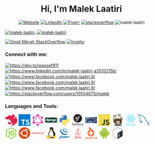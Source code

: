 
<h1 align="center">Hi, I'm Malek Laatiri</h1>
<p align="center">
<a href="https://maleklaatiri.tn/"><img alt="Website" src="https://img.shields.io/badge/Website-maleklaatiri.tn-blue?style=flat&logo=google-chrome"></a>
<a href="https://www.linkedin.com/in/malek-laatiri-a3515215b/"><img alt="LinkedIn" src="https://img.shields.io/badge/LinkedIN-MalekLaatiri-blue?style=flat&logo=linkedin"></a>
 <a href="https://www.fiverr.com/maleklaatiri"><img alt="Fiverr" src="https://img.shields.io/badge/Fiverr-malek laatiri-blue?style=flat&logo=fiverr"></a>
 <a href="https://stackoverflow.com/users/10554673/malek"><img alt="stackoverflow" src="https://img.shields.io/badge/Stackoverflow-malek laatiri-blue?style=flat&logo=stackoverflow"></a>

 <img src="https://komarev.com/ghpvc/?username=malek-laatiri&label=Profile%20views&color=0e75b6&style=flat" alt="malek-laatiri" />
</p>

<div>
  <a href="https://github.com/malek-laatiri">


<img align="center" src="https://github-readme-stats.vercel.app/api?username=malek-laatiri&include_all_commits=true&count_private=true&theme=dark" alt="malek-laatiri" />
&nbsp;<img align="center" src="https://github-readme-stats.vercel.app/api/top-langs?username=malek-laatiri&layout=compact&show_icons=true&locale=en&theme=dark" alt="malek-laatiri" />
</a>
</div>

[![Omid Nikrah StackOverflow](https://github-readme-stackoverflow.vercel.app/?userID=10554673&theme=dark)](https://stackoverflow.com/users/10554673/l3xpert) [![trophy](https://github-profile-trophy.vercel.app/?username=malek-laatiri)](https://github.com/ryo-ma/github-profile-trophy)  


<h3 align="left">Connect with me:</h3>
<p align="left">
<a href="http://maleklaatiri.tn/" target="blank"><img align="center" src="https://cdn.jsdelivr.net/npm/simple-icons@3.0.1/icons/dev-dot-to.svg" alt="https://dev.to/wassef911" height="30" width="40" /></a>
<a href="https://www.linkedin.com/in/malek-laatiri-a3515215b/" target="blank"><img align="center" src="https://cdn.jsdelivr.net/npm/simple-icons@3.0.1/icons/linkedin.svg" alt="https://www.linkedin.com/in/malek-laatiri-a3515215b/" height="30" width="40" /></a>
<a href="https://www.facebook.com/malek.laatiri.9/" target="blank"><img align="center" src="https://cdn.jsdelivr.net/npm/simple-icons@3.0.1/icons/facebook.svg" alt="https://www.facebook.com/malek.laatiri.9/" height="30" width="40" /></a>
<a href="https://www.instagram.com/malek.laatiri/" target="blank"><img align="center" src="https://cdn.jsdelivr.net/npm/simple-icons@3.0.1/icons/instagram.svg" alt="https://www.facebook.com/malek.laatiri.9/" height="30" width="40" /></a>
 <a href="https://www.fiverr.com/maleklaatiri" target="blank"><img align="center" src="https://cdn.jsdelivr.net/npm/simple-icons@3.0.1/icons/fiverr.svg" alt="https://www.facebook.com/malek.laatiri.9/" height="30" width="40" /></a>
 <a href="https://stackoverflow.com/users/10554673/malek" target="blank"><img align="center" src="https://cdn.jsdelivr.net/npm/simple-icons@3.0.1/icons/stackoverflow.svg" alt="https://stackoverflow.com/users/10554673/malek" height="30" width="40" /></a>

</p>
 
<h3 align="left">Languages and Tools:</h3>
<p align="left">
  <img src="https://raw.githubusercontent.com/devicons/devicon/master/icons/nestjs/nestjs-plain.svg" alt="express" width="40" height="40"/> </a>
    <img src="https://raw.githubusercontent.com/devicons/devicon/master/icons/typescript/typescript-original.svg" alt="express" width="40" height="40"/> </a>
      <img src="https://raw.githubusercontent.com/devicons/devicon/master/icons/graphql/graphql-plain.svg" alt="express" width="40" height="40"/> </a>
      <img src="https://raw.githubusercontent.com/devicons/devicon/master/icons/django/django-original.svg" alt="express" width="40" height="40"/> </a>
  <img src="https://raw.githubusercontent.com/devicons/devicon/master/icons/python/python-original.svg" alt="bootstrap" width="40" height="40"/> 
 <img src="https://raw.githubusercontent.com/devicons/devicon/master/icons/symfony/symfony-original-wordmark.svg" alt="express" width="40" height="40"/> </a>
 <img src="https://raw.githubusercontent.com/devicons/devicon/master/icons/php/php-original.svg" alt="express" width="40" height="40"/>
 <img src="https://raw.githubusercontent.com/devicons/devicon/master/icons/javascript/javascript-original.svg" alt="express" width="40" height="40"/> 
 <img src="https://raw.githubusercontent.com/devicons/devicon/master/icons/composer/composer-original.svg" alt="express" width="40" height="40"/>
 <img src="https://raw.githubusercontent.com/devicons/devicon/master/icons/react/react-original-wordmark.svg" alt="express" width="40" height="40"/> 
 <img src="https://raw.githubusercontent.com/devicons/devicon/master/icons/mysql/mysql-original.svg" alt="express" width="40" height="40"/> 
 <img src="https://raw.githubusercontent.com/devicons/devicon/master/icons/nodejs/nodejs-original.svg" alt="express" width="40" height="40"/> 
 <img src="https://raw.githubusercontent.com/devicons/devicon/master/icons/ubuntu/ubuntu-plain.svg" alt="express" width="40" height="40"/> 
 <img src="https://raw.githubusercontent.com/devicons/devicon/master/icons/oracle/oracle-original.svg" alt="bootstrap" width="40" height="40"/> 
  <img src="https://raw.githubusercontent.com/devicons/devicon/master/icons/linux/linux-original.svg" alt="bootstrap" width="40" height="40"/> 
 <img src="https://raw.githubusercontent.com/devicons/devicon/master/icons/jquery/jquery-plain-wordmark.svg" alt="bootstrap" width="40" height="40"/> 
  <img src="https://raw.githubusercontent.com/devicons/devicon/master/icons/java/java-plain-wordmark.svg" alt="bootstrap" width="40" height="40"/> 
  <img src="https://raw.githubusercontent.com/devicons/devicon/master/icons/doctrine/doctrine-plain-wordmark.svg" alt="bootstrap" width="40" height="40"/> 
  <img src="https://raw.githubusercontent.com/devicons/devicon/master/icons/android/android-original.svg" alt="bootstrap" width="40" height="40"/>  

<img src="https://raw.githubusercontent.com/devicons/devicon/master/icons/bash/bash-original.svg" alt="bootstrap" width="40" height="40"/> 

</p>
